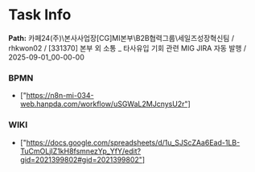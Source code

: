 # Task Info

**Path:** 카페24(주)\본사사업장\[CG]MI본부\B2B협력그룹\세일즈성장혁신팀 / rhkwon02 / [331370] 본부 외 소통 _ 타사유입 기회 관련 MIG JIRA 자동 발행 / 2025-09-01_00-00-00

### BPMN
- ["https://n8n-mi-034-web.hanpda.com/workflow/uSGWaL2MJcnysU2r"]

### WIKI
- ["https://docs.google.com/spreadsheets/d/1u_SJScZAa6Ead-1LB-TuCmOLjIZ1kH8fsmnezYp_YfY/edit?gid=2021399802#gid=2021399802"]

